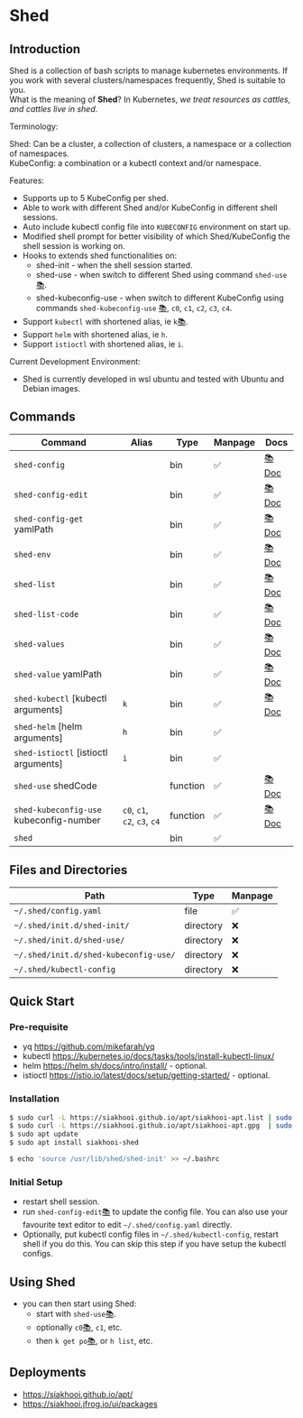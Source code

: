# Shed

## Introduction

Shed is a collection of bash scripts to manage kubernetes environments. If you work with several clusters/namespaces frequently, Shed is suitable to you.\
What is the meaning of **Shed**? In Kubernetes, _we treat resources as cattles, and cattles live in shed_.

Terminology:

Shed: Can be a cluster, a collection of clusters, a namespace or a collection of namespaces.\
KubeConfig: a combination or a kubectl context and/or namespace.

Features:

- Supports up to 5 KubeConfig per shed.
- Able to work with different Shed and/or KubeConfig in different shell sessions.
- Auto include kubectl config file into `KUBECONFIG` environment on start up.
- Modified shell prompt for better visibility of which Shed/KubeConfig the shell session is working on.
- Hooks to extends shed functionalities on:
  - shed-init - when the shell session started.
  - shed-use - when switch to different Shed using command `shed-use`[📚](docs/shed-use.md).
  - shed-kubeconfig-use - when switch to different KubeConfig using commands `shed-kubeconfig-use` [📚](docs/shed-kubeconfig-use.md), `c0`, `c1`, `c2`, `c3`, `c4`.
- Support `kubectl` with shortened alias, ie `k`[📚](docs/shed-kubectl.md).
- Support `helm` with shortened alias, ie `h`.
- Support `istioctl` with shortened alias, ie `i`.

Current Development Environment:

- Shed is currently developed in wsl ubuntu and tested with Ubuntu and Debian images.

## Commands

| Command                                 | Alias                        | Type     | Manpage | Docs                                  |
| --------------------------------------- | ---------------------------- | -------- | ------- | ------------------------------------- |
| `shed-config`                           |                              | bin      | ✅      | [📚 Doc](docs/shed-config.md)         |
| `shed-config-edit`                      |                              | bin      | ✅      | [📚 Doc](docs/shed-config-edit.md)    |
| `shed-config-get` yamlPath              |                              | bin      | ✅      | [📚 Doc](docs/shed-config-get.md)     |
| `shed-env`                              |                              | bin      | ✅      | [📚 Doc](docs/shed-env.md)            |
| `shed-list`                             |                              | bin      | ✅      | [📚 Doc](docs/shed-list.md)           |
| `shed-list-code`                        |                              | bin      | ✅      | [📚 Doc](docs/shed-list-code.md)      |
| `shed-values`                           |                              | bin      | ✅      | [📚 Doc](docs/shed-values.md)         |
| `shed-value` yamlPath                   |                              | bin      | ✅      | [📚 Doc](docs/shed-value.md)          |
| `shed-kubectl` [kubectl arguments]      | `k`                          | bin      | ✅      | [📚 Doc](docs/shed-kubectl.md)        |
| `shed-helm` [helm arguments]            | `h`                          | bin      | ✅      |                                       |
| `shed-istioctl` [istioctl arguments]    | `i`                          | bin      | ✅      |                                       |
| `shed-use` shedCode                     |                              | function | ✅      | [📚 Doc](docs/shed-use.md)            |
| `shed-kubeconfig-use` kubeconfig-number | `c0`, `c1`, `c2`, `c3`, `c4` | function | ✅      | [📚 Doc](docs/shed-kubeconfig-use.md) |
| `shed`                                  |                              | bin      | ✅      |                                       |

## Files and Directories

| Path                                  | Type      | Manpage |
| ------------------------------------- | --------- | ------- |
| `~/.shed/config.yaml`                 | file      | ✅      |
| `~/.shed/init.d/shed-init/`           | directory | ❌      |
| `~/.shed/init.d/shed-use/`            | directory | ❌      |
| `~/.shed/init.d/shed-kubeconfig-use/` | directory | ❌      |
| `~/.shed/kubectl-config`              | directory | ❌      |

## Quick Start

### Pre-requisite

- yq <https://github.com/mikefarah/yq>
- kubectl <https://kubernetes.io/docs/tasks/tools/install-kubectl-linux/>
- helm <https://helm.sh/docs/intro/install/> - optional.
- istioctl <https://istio.io/latest/docs/setup/getting-started/> - optional.

### Installation

```bash
$ sudo curl -L https://siakhooi.github.io/apt/siakhooi-apt.list | sudo tee /etc/apt/sources.list.d/siakhooi-apt.list > /dev/null
$ sudo curl -L https://siakhooi.github.io/apt/siakhooi-apt.gpg  | sudo tee /usr/share/keyrings/siakhooi-apt.gpg > /dev/null
$ sudo apt update
$ sudo apt install siakhooi-shed

$ echo 'source /usr/lib/shed/shed-init' >> ~/.bashrc
```

### Initial Setup

- restart shell session.
- run `shed-config-edit`[📚](docs/shed-config-edit.md) to update the config file. You can also use your favourite text editor to edit `~/.shed/config.yaml` directly.
- Optionally, put kubectl config files in `~/.shed/kubectl-config`, restart shell if you do this. You can skip this step if you have setup the kubectl configs.

## Using Shed

- you can then start using Shed:
  - start with `shed-use`[📚](docs/shed-use.md).
  - optionally `c0`[📚](docs/shed-kubeconfig-use.md), `c1`, etc.
  - then `k get po`[📚](docs/shed-kubectl.md), or `h list`, etc.

## Deployments

- <https://siakhooi.github.io/apt/>
- <https://siakhooi.jfrog.io/ui/packages>
